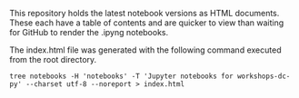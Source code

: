 This repository holds the latest notebook versions as HTML documents.
These each have a table of contents
and are quicker to view
than waiting for GitHub to render the .ipyng notebooks.

The index.html file was generated with the following command
executed from the root directory.

```
tree notebooks -H 'notebooks' -T 'Jupyter notebooks for workshops-dc-py' --charset utf-8 --noreport > index.html
```
